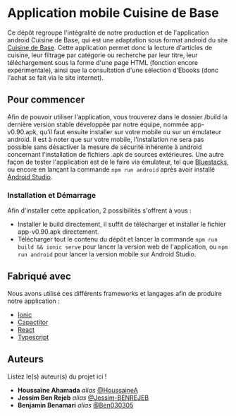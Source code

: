 # Application mobile Cuisine de Base

Ce dépôt regroupe l'intégralité de notre production et de l'application android Cuisine de Base, qui est une adaptation sous format android du site [Cuisine de Base](https://cuisinedebase.com/). Cette application permet donc la lecture d'articles de cuisine, leur filtrage par catégorie ou recherche par leur titre, leur téléchargement sous la forme d'une page HTML (fonction encore expérimentale), ainsi que la consultation d'une sélection d'Ebooks (donc l'achat se fait via le site internet).

## Pour commencer

Afin de pouvoir utiliser l'application, vous trouverez dans le dossier /build la dernière version stable développée par notre équipe, nommée app-v0.90.apk, qu'il faut ensuite installer sur votre mobile ou sur un émulateur android. 
Il est à noter que sur votre mobile, l'installation ne sera pas possible sans désactiver la mesure de sécurité inhérente à android concernant l'installation de fichiers .apk de sources extérieures.
Une autre façon de tester l'application est de le faire via émulateur, tel que [Bluestacks](https://www.bluestacks.com/fr/index.html), ou encore en lançant la commande ``npm run android`` après avoir installé [Android Studio](https://developer.android.com/studio?hl=fr).

### Installation et Démarrage

Afin d'installer cette application, 2 possibilités s'offrent à vous :
- Installer le build directement, il suffit de télécharger et installer le fichier app-v0.90.apk directement.
- Télécharger tout le contenu du dépôt et lancer la commande ``npm run build && ionic serve`` pour lancer la version web de l'application, ou ``npm run android`` pour lancer la version mobile sur Android Studio.

## Fabriqué avec

Nous avons utilisé ces différents frameworks et langages afin de produire notre application :

* [Ionic](https://ionicframework.com/) 
* [Capactitor](https://capacitorjs.com/) 
* [React](https://fr.react.dev/)
* [Typescript](https://www.typescriptlang.org/)

## Auteurs
Listez le(s) auteur(s) du projet ici !
* **Houssaïne Ahamada** _alias_ [@HoussaineA](https://github.com/HoussaineA)
* **Jessim Ben Rejeb** _alias_ [@Jessim-BENREJEB](https://github.com/Jessim-BENREJEB)
* **Benjamin Benamari** _alias_ [@Ben030305](https://github.com/Ben030305)
